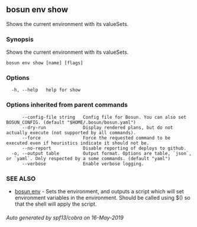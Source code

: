 ## bosun env show

Shows the current environment with its valueSets.

### Synopsis

Shows the current environment with its valueSets.

```
bosun env show [name] [flags]
```

### Options

```
  -h, --help   help for show
```

### Options inherited from parent commands

```
      --config-file string   Config file for Bosun. You can also set BOSUN_CONFIG. (default "$HOME/.bosun/bosun.yaml")
      --dry-run              Display rendered plans, but do not actually execute (not supported by all commands).
      --force                Force the requested command to be executed even if heuristics indicate it should not be.
      --no-report            Disable reporting of deploys to github.
  -o, --output table         Output format. Options are table, `json`, or `yaml`. Only respected by a some commands. (default "yaml")
      --verbose              Enable verbose logging.
```

### SEE ALSO

* [bosun env](bosun_env.md)	 - Sets the environment, and outputs a script which will set environment variables in the environment. Should be called using $() so that the shell will apply the script.

###### Auto generated by spf13/cobra on 16-May-2019
